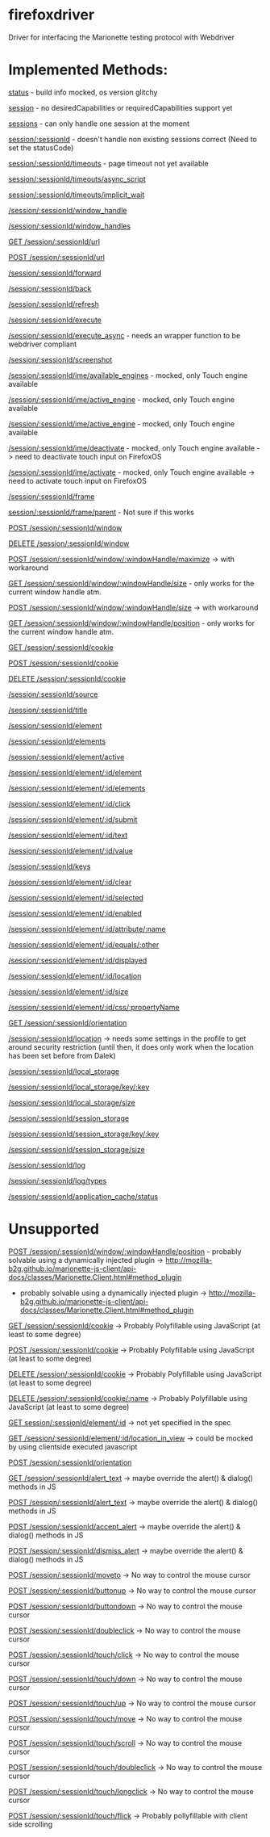 firefoxdriver
=============

Driver for interfacing the Marionette testing protocol with Webdriver


# Implemented Methods:

[status](https://code.google.com/p/selenium/wiki/JsonWireProtocol#/status) - build info mocked, os version glitchy

[session](https://code.google.com/p/selenium/wiki/JsonWireProtocol#/session) - no desiredCapabilities or requiredCapabilities support yet

[sessions](https://code.google.com/p/selenium/wiki/JsonWireProtocol#/sessions) - can only handle one session at the moment

[session/:sessionId](https://code.google.com/p/selenium/wiki/JsonWireProtocol#/session/:sessionId) - doesn't handle non existing sessions correct (Need to set the statusCode)

[session/:sessionId/timeouts](https://code.google.com/p/selenium/wiki/JsonWireProtocol#/session/:sessionId/timeouts) - page timeout not yet available

[session/:sessionId/timeouts/async_script](https://code.google.com/p/selenium/wiki/JsonWireProtocol#/session/:sessionId/timeouts/async_script)

[session/:sessionId/timeouts/implicit_wait](https://code.google.com/p/selenium/wiki/JsonWireProtocol#/session/:sessionId/timeouts/implicit_wait)

[/session/:sessionId/window_handle](https://code.google.com/p/selenium/wiki/JsonWireProtocol#/session/:sessionId/window_handle)

[/session/:sessionId/window_handles](https://code.google.com/p/selenium/wiki/JsonWireProtocol#/session/:sessionId/window_handles)

[GET /session/:sessionId/url](https://code.google.com/p/selenium/wiki/JsonWireProtocol#GET_/session/:sessionId/url)

[POST /session/:sessionId/url](https://code.google.com/p/selenium/wiki/JsonWireProtocol#POST_/session/:sessionId/url)

[/session/:sessionId/forward](https://code.google.com/p/selenium/wiki/JsonWireProtocol#/session/:sessionId/forward)

[/session/:sessionId/back](https://code.google.com/p/selenium/wiki/JsonWireProtocol#/session/:sessionId/back)

[/session/:sessionId/refresh](https://code.google.com/p/selenium/wiki/JsonWireProtocol#/session/:sessionId/refresh)

[/session/:sessionId/execute](https://code.google.com/p/selenium/wiki/JsonWireProtocol#/session/:sessionId/execute)

[/session/:sessionId/execute_async](https://code.google.com/p/selenium/wiki/JsonWireProtocol#/session/:sessionId/execute_async) - needs an wrapper function to be webdriver compliant

[/session/:sessionId/screenshot](https://code.google.com/p/selenium/wiki/JsonWireProtocol#/session/:sessionId/screenshot)

[/session/:sessionId/ime/available_engines](https://code.google.com/p/selenium/wiki/JsonWireProtocol#/session/:sessionId/ime/available_engines) - mocked, only Touch engine available

[/session/:sessionId/ime/active_engine](https://code.google.com/p/selenium/wiki/JsonWireProtocol#/session/:sessionId/ime/active_engine) - mocked, only Touch engine available

[/session/:sessionId/ime/active_engine](https://code.google.com/p/selenium/wiki/JsonWireProtocol#/session/:sessionId/ime/active_engine) - mocked, only Touch engine available

[/session/:sessionId/ime/deactivate](https://code.google.com/p/selenium/wiki/JsonWireProtocol#/session/:sessionId/ime/deactivate) - mocked, only Touch engine available -> need to deactivate touch input on FirefoxOS

[/session/:sessionId/ime/activate](https://code.google.com/p/selenium/wiki/JsonWireProtocol#/session/:sessionId/ime/activate) - mocked, only Touch engine available -> need to activate touch input on FirefoxOS

[/session/:sessionId/frame](https://code.google.com/p/selenium/wiki/JsonWireProtocol#/session/:sessionId/frame)

[session/:sessionId/frame/parent](https://code.google.com/p/selenium/wiki/JsonWireProtocol#/session/:sessionId/frame/parent) - Not sure if this works

[POST /session/:sessionId/window](https://code.google.com/p/selenium/wiki/JsonWireProtocol#POST_/session/:sessionId/window)

[DELETE /session/:sessionId/window](https://code.google.com/p/selenium/wiki/JsonWireProtocol#DELETE_/session/:sessionId/window)

[POST /session/:sessionId/window/:windowHandle/maximize](https://code.google.com/p/selenium/wiki/JsonWireProtocol#POST_/session/:sessionId/window/:windowHandle/maximize) -> with workaround

[GET /session/:sessionId/window/:windowHandle/size](https://code.google.com/p/selenium/wiki/JsonWireProtocol#GET_/session/:sessionId/window/:windowHandle/size) - only works for the current window handle atm.

[POST /session/:sessionId/window/:windowHandle/size](https://code.google.com/p/selenium/wiki/JsonWireProtocol#POST_/session/:sessionId/window/:windowHandle/size) -> with workaround


[GET /session/:sessionId/window/:windowHandle/position](https://code.google.com/p/selenium/wiki/JsonWireProtocol#GET_/session/:sessionId/window/:windowHandle/position) - only works for the current window handle atm.

[GET /session/:sessionId/cookie](https://code.google.com/p/selenium/wiki/JsonWireProtocol#GET_/session/:sessionId/cookie)

[POST /session/:sessionId/cookie](https://code.google.com/p/selenium/wiki/JsonWireProtocol#POST_/session/:sessionId/cookie)

[DELETE /session/:sessionId/cookie](https://code.google.com/p/selenium/wiki/JsonWireProtocol#DELETE_/session/:sessionId/cookie)

[/session/:sessionId/source](https://code.google.com/p/selenium/wiki/JsonWireProtocol#/session/:sessionId/source)

[/session/:sessionId/title](https://code.google.com/p/selenium/wiki/JsonWireProtocol#/session/:sessionId/title)

[/session/:sessionId/element](https://code.google.com/p/selenium/wiki/JsonWireProtocol#POST_/session/:sessionId/element)

[/session/:sessionId/elements](https://code.google.com/p/selenium/wiki/JsonWireProtocol#POST_/session/:sessionId/elements)

[/session/:sessionId/element/active](https://code.google.com/p/selenium/wiki/JsonWireProtocol#POST_/session/:sessionId/element/active)

[/session/:sessionId/element/:id/element](https://code.google.com/p/selenium/wiki/JsonWireProtocol#/session/:sessionId/element/:id/element)

[/session/:sessionId/element/:id/elements](https://code.google.com/p/selenium/wiki/JsonWireProtocol#/session/:sessionId/element/:id/elements)

[/session/:sessionId/element/:id/click](https://code.google.com/p/selenium/wiki/JsonWireProtocol#POST_/session/:sessionId/element/:id/click)

[/session/:sessionId/element/:id/submit](https://code.google.com/p/selenium/wiki/JsonWireProtocol#/session/:sessionId/element/:id/submit)

[/session/:sessionId/element/:id/text](https://code.google.com/p/selenium/wiki/JsonWireProtocol#/session/:sessionId/element/:id/text)

[/session/:sessionId/element/:id/value](https://code.google.com/p/selenium/wiki/JsonWireProtocol#/session/:sessionId/element/:id/value)

[/session/:sessionId/keys](https://code.google.com/p/selenium/wiki/JsonWireProtocol#/session/:sessionId/keys)

[/session/:sessionId/element/:id/clear](https://code.google.com/p/selenium/wiki/JsonWireProtocol#/session/:sessionId/element/:id/clear)

[/session/:sessionId/element/:id/selected](https://code.google.com/p/selenium/wiki/JsonWireProtocol#/session/:sessionId/element/:id/selected)

[/session/:sessionId/element/:id/enabled](https://code.google.com/p/selenium/wiki/JsonWireProtocol#/session/:sessionId/element/:id/enabled)

[/session/:sessionId/element/:id/attribute/:name](https://code.google.com/p/selenium/wiki/JsonWireProtocol#/session/:sessionId/element/:id/attribute/:name)

[/session/:sessionId/element/:id/equals/:other](https://code.google.com/p/selenium/wiki/JsonWireProtocol#/session/:sessionId/element/:id/equals/:other)

[/session/:sessionId/element/:id/displayed](https://code.google.com/p/selenium/wiki/JsonWireProtocol#/session/:sessionId/element/:id/displayed)

[/session/:sessionId/element/:id/location](https://code.google.com/p/selenium/wiki/JsonWireProtocol#/session/:sessionId/element/:id/location)

[/session/:sessionId/element/:id/size](https://code.google.com/p/selenium/wiki/JsonWireProtocol#/session/:sessionId/element/:id/size)

[/session/:sessionId/element/:id/css/:propertyName](https://code.google.com/p/selenium/wiki/JsonWireProtocol#/session/:sessionId/element/:id/css/:propertyName)

[GET /session/:sessionId/orientation](https://code.google.com/p/selenium/wiki/JsonWireProtocol#GET_/session/:sessionId/orientation)

[/session/:sessionId/location](https://code.google.com/p/selenium/wiki/JsonWireProtocol#/session/:sessionId/location) -> needs some settings in the profile to get around security restriction (until then, it does only work when the location has been set before from Dalek)

[/session/:sessionId/local_storage](https://code.google.com/p/selenium/wiki/JsonWireProtocol#/session/:sessionId/local_storage)

[/session/:sessionId/local_storage/key/:key](https://code.google.com/p/selenium/wiki/JsonWireProtocol#/session/:sessionId/local_storage/key/:key)

[/session/:sessionId/local_storage/size](https://code.google.com/p/selenium/wiki/JsonWireProtocol#/session/:sessionId/local_storage/size)

[/session/:sessionId/session_storage](https://code.google.com/p/selenium/wiki/JsonWireProtocol#/session/:sessionId/session_storage)

[/session/:sessionId/session_storage/key/:key](https://code.google.com/p/selenium/wiki/JsonWireProtocol#/session/:sessionId/session_storage/key/:key)

[/session/:sessionId/session_storage/size](https://code.google.com/p/selenium/wiki/JsonWireProtocol#/session/:sessionId/session_storage/size)

[/session/:sessionId/log](https://code.google.com/p/selenium/wiki/JsonWireProtocol#/session/:sessionId/log)

[/session/:sessionId/log/types](https://code.google.com/p/selenium/wiki/JsonWireProtocol#/session/:sessionId/log/types)

[/session/:sessionId/application_cache/status](https://code.google.com/p/selenium/wiki/JsonWireProtocol#/session/:sessionId/application_cache/status)

# Unsupported
[POST /session/:sessionId/window/:windowHandle/position](https://code.google.com/p/selenium/wiki/JsonWireProtocol#POST_/session/:sessionId/window/:windowHandle/position) - probably solvable using a dynamically injected plugin -> http://mozilla-b2g.github.io/marionette-js-client/api-docs/classes/Marionette.Client.html#method_plugin

 - probably solvable using a dynamically injected plugin -> http://mozilla-b2g.github.io/marionette-js-client/api-docs/classes/Marionette.Client.html#method_plugin

[GET /session/:sessionId/cookie](https://code.google.com/p/selenium/wiki/JsonWireProtocol#GET_/session/:sessionId/cookie) -> Probably Polyfillable using JavaScript (at least to some degree)

[POST /session/:sessionId/cookie](https://code.google.com/p/selenium/wiki/JsonWireProtocol#POST_/session/:sessionId/cookie) -> Probably Polyfillable using JavaScript (at least to some degree)

[DELETE /session/:sessionId/cookie](https://code.google.com/p/selenium/wiki/JsonWireProtocol#DELETE_/session/:sessionId/cookie) -> Probably Polyfillable using JavaScript (at least to some degree)

[DELETE /session/:sessionId/cookie/:name](https://code.google.com/p/selenium/wiki/JsonWireProtocol#/session/:sessionId/cookie/:name) -> Probably Polyfillable using JavaScript (at least to some degree)

[GET session/:sessionId/element/:id](https://code.google.com/p/selenium/wiki/JsonWireProtocol#/session/:sessionId/element/:id) -> not yet specified in the spec

[GET /session/:sessionId/element/:id/location_in_view](https://code.google.com/p/selenium/wiki/JsonWireProtocol#GET_/session/:sessionId/element/:id/location_in_view) -> could be mocked by using clientside executed javascript

[POST /session/:sessionId/orientation](https://code.google.com/p/selenium/wiki/JsonWireProtocol#POST_/session/:sessionId/orientation)

[GET /session/:sessionId/alert_text](https://code.google.com/p/selenium/wiki/JsonWireProtocol#GET_/session/:sessionId/alert_text)
-> maybe override the alert() & dialog() methods in JS

[POST /session/:sessionId/alert_text](https://code.google.com/p/selenium/wiki/JsonWireProtocol#POST_/session/:sessionId/alert_text)
-> maybe override the alert() & dialog() methods in JS

[POST /session/:sessionId/accept_alert](https://code.google.com/p/selenium/wiki/JsonWireProtocol#/session/:sessionId/accept_alert)
-> maybe override the alert() & dialog() methods in JS

[POST /session/:sessionId/dismiss_alert](https://code.google.com/p/selenium/wiki/JsonWireProtocol#/session/:sessionId/dismiss_alert)
-> maybe override the alert() & dialog() methods in JS

[POST /session/:sessionId/moveto](https://code.google.com/p/selenium/wiki/JsonWireProtocol#/session/:sessionId/moveto) -> No way to control the mouse cursor

[POST /session/:sessionId/buttonup](https://code.google.com/p/selenium/wiki/JsonWireProtocol#/session/:sessionId/buttonup) -> No way to control the mouse cursor

[POST /session/:sessionId/buttondown](https://code.google.com/p/selenium/wiki/JsonWireProtocol#/session/:sessionId/buttondown) -> No way to control the mouse cursor

[POST /session/:sessionId/doubleclick](https://code.google.com/p/selenium/wiki/JsonWireProtocol#/session/:sessionId/doubleclick) -> No way to control the mouse cursor

[POST /session/:sessionId/touch/click](https://code.google.com/p/selenium/wiki/JsonWireProtocol#/session/:sessionId/touch/click) -> No way to control the mouse cursor

[POST /session/:sessionId/touch/down](https://code.google.com/p/selenium/wiki/JsonWireProtocol#/session/:sessionId/touch/down) -> No way to control the mouse cursor

[POST /session/:sessionId/touch/up](https://code.google.com/p/selenium/wiki/JsonWireProtocol#/session/:sessionId/touch/up) -> No way to control the mouse cursor

[POST /session/:sessionId/touch/move](https://code.google.com/p/selenium/wiki/JsonWireProtocol#/session/:sessionId/touch/move) -> No way to control the mouse cursor

[POST /session/:sessionId/touch/scroll](https://code.google.com/p/selenium/wiki/JsonWireProtocol#/session/:sessionId/touch/scroll) -> No way to control the mouse cursor

[POST /session/:sessionId/touch/doubleclick](https://code.google.com/p/selenium/wiki/JsonWireProtocol#/session/:sessionId/touch/doubleclick) -> No way to control the mouse cursor

[POST /session/:sessionId/touch/longclick](https://code.google.com/p/selenium/wiki/JsonWireProtocol#/session/:sessionId/touch/longclick) -> No way to control the mouse cursor

[POST /session/:sessionId/touch/flick](https://code.google.com/p/selenium/wiki/JsonWireProtocol#/session/:sessionId/touch/flick) -> Probably pollyfillable with client side scrolling